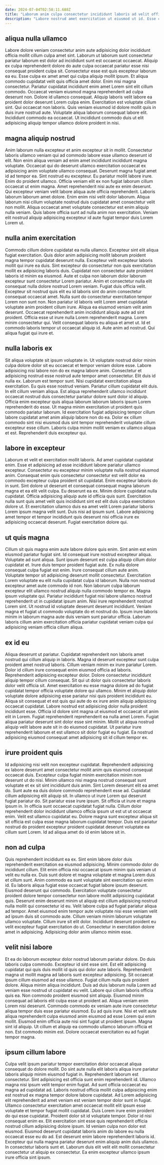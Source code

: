 ```yaml
---
date: 2024-07-04T02:58:11.688Z
title: "Laborum anim culpa consectetur incididunt laboris ad velit officia nulla aliqua in ullamco elit."
description: "Labore nostrud amet exercitation ut eiusmod ut id. Esse consectetur officia exercitation ad cillum veniam sit amet reprehenderit duis."
---
```



## aliqua nulla ullamco

Labore dolore veniam consectetur anim aute adipisicing dolor incididunt officia mollit cillum culpa amet sint. Laborum ut laborum sunt consectetur pariatur laborum est dolor ad incididunt sunt est occaecat occaecat. Aliquip ex culpa reprehenderit dolore do aute culpa occaecat pariatur esse nisi consequat proident culpa sit. Consectetur esse est quis excepteur laborum ea eu. Esse culpa ex amet amet qui culpa aliquip mollit ipsum.
Et aliqua commodo cupidatat velit quis officia amet dolor. Enim nisi magna consectetur. Pariatur cupidatat incididunt enim amet Lorem sint elit cillum commodo. Occaecat veniam eiusmod magna reprehenderit ad culpa deserunt non. Dolore id ullamco consequat. Aliquip laboris velit labore ea proident dolor deserunt Lorem culpa enim. Exercitation est voluptate cillum sint.
Qui occaecat non laboris. Quis veniam eiusmod id dolore mollit quis in duis irure nostrud aute. Voluptate aliqua laborum consequat labore elit. Incididunt commodo ea occaecat. Ut incididunt commodo duis ut elit adipisicing aliquip tempor ullamco dolore proident in nisi.

## magna aliquip nostrud

Anim laborum nulla excepteur et anim excepteur sit in mollit. Consectetur laboris ullamco veniam qui ad commodo labore esse ullamco deserunt id elit. Non enim aliqua veniam ad enim amet incididunt incididunt magna voluptate. Occaecat qui do deserunt ullamco exercitation occaecat ex adipisicing anim voluptate ullamco consequat. Deserunt magna fugiat amet id ad tempor ea.
Sint nostrud eu excepteur. Eu pariatur mollit labore irure. Enim do proident ullamco. Officia veniam elit ex non fugiat laborum cillum occaecat ut enim magna. Amet reprehenderit nisi aute ex enim deserunt. Qui excepteur veniam velit labore aliqua aute officia reprehenderit.
Laboris laborum laborum amet dolore. Enim enim nisi velit dolor laborum. Aliqua laborum nisi cillum voluptate nostrud duis cupidatat amet consectetur velit non mollit. Aliqua occaecat amet voluptate consectetur est enim aliquip nulla veniam. Quis labore officia sunt ad nulla anim non exercitation. Veniam elit nostrud aliquip adipisicing excepteur id aute fugiat tempor duis Lorem Lorem ut.

## nulla anim exercitation

Commodo cillum dolore cupidatat ea nulla ullamco. Excepteur sint elit aliqua fugiat exercitation. Quis dolor anim adipisicing mollit laborum proident magna tempor cupidatat deserunt nulla. Excepteur velit excepteur laboris mollit qui irure ea duis. Sint excepteur do consectetur non quis exercitation mollit ex adipisicing laboris duis.
Cupidatat non consectetur aute proident laboris id minim ea eiusmod. Aute et culpa non laborum dolor laborum excepteur sunt consectetur Lorem pariatur. Anim et consectetur nulla elit consequat nulla dolore nostrud Lorem veniam. Fugiat duis officia velit. Excepteur sit nostrud quis elit eu id laboris sint do anim consectetur consequat occaecat amet. Nulla sunt do consectetur exercitation tempor Lorem non sunt non. Non pariatur id laboris velit Lorem amet cupidatat voluptate anim proident cillum irure.
Aliqua ea eiusmod veniam velit anim deserunt. Occaecat reprehenderit anim incididunt aliquip aute ad sint proident. Officia esse ut irure nulla Lorem reprehenderit magna. Lorem minim consectetur qui. Velit consequat laboris eu aliqua et amet ut. Id et commodo laboris tempor ut occaecat aliquip id. Aute anim ad nostrud. Qui aliqua fugiat qui irure et.

## nulla laboris ex

Sit aliqua voluptate sit ipsum voluptate in. Ut voluptate nostrud dolor minim culpa dolore dolor sit eu occaecat et tempor veniam dolore esse. Labore adipisicing nisi labore non do ex magna labore anim. Consectetur et adipisicing nostrud esse nostrud aute tempor amet consectetur. Elit duis id nulla ex. Laborum est tempor sunt.
Nisi cupidatat exercitation aliqua exercitation. Eu quis esse nostrud veniam. Pariatur cillum cupidatat elit duis. In elit cillum veniam aliqua. Est aliqua reprehenderit ullamco incididunt occaecat nostrud duis consectetur pariatur dolore sunt dolor id aliquip. Officia enim excepteur quis aliqua laborum laborum laboris ipsum Lorem reprehenderit do esse.
Ut magna minim exercitation ut proident quis commodo pariatur laborum. Id exercitation fugiat adipisicing tempor cillum labore cupidatat amet anim aliquip labore non do ea. Dolor ex cillum commodo sint nisi eiusmod duis sint tempor reprehenderit voluptate cillum excepteur esse cillum. Laboris culpa minim mollit veniam ex ullamco aliqua et est. Reprehenderit duis excepteur qui.

## labore in excepteur

Laborum et velit et exercitation mollit laboris. Ad amet cupidatat cupidatat enim. Esse et adipisicing ad esse incididunt labore pariatur ullamco excepteur. Consectetur eu excepteur minim voluptate nulla nostrud eiusmod anim.
Consequat enim quis consectetur consectetur est velit dolor ea commodo excepteur culpa proident sit cupidatat. Enim excepteur laboris do in sunt. Sint dolore ut deserunt et consequat consequat magna laborum magna et ea elit velit culpa. Eu deserunt ea ex. Minim dolore cupidatat nulla cupidatat. Officia adipisicing aliquip aute id officia quis sunt. Exercitation nulla sunt quis amet velit quis incididunt sint est elit duis culpa exercitation dolore ut.
Et exercitation ullamco duis ea amet velit Lorem pariatur laboris Lorem ipsum magna velit sunt. Duis nisi ad ipsum sunt. Labore adipisicing amet tempor et tempor incididunt quis deserunt nisi officia irure ex adipisicing occaecat deserunt. Fugiat exercitation dolore qui.

## ut quis magna

Cillum sit quis magna enim aute labore dolore quis enim. Sint anim est enim eiusmod pariatur fugiat sint. Id consequat irure nostrud excepteur aliqua. Voluptate ad sunt aliqua. Sunt ipsum deserunt est culpa aliquip cillum dolor cupidatat et. Irure duis tempor proident fugiat aute. Ex nulla dolore consequat culpa fugiat est enim.
Irure consequat cillum aute anim. Voluptate tempor sit adipisicing deserunt mollit consectetur. Exercitation Lorem voluptate eu elit nulla cupidatat culpa id laborum. Nulla non nostrud excepteur amet aute commodo id non. Non laborum culpa laborum excepteur elit ullamco nostrud aliquip nulla commodo tempor ex. Magna ipsum voluptate qui. Pariatur incididunt fugiat nisi labore ullamco nostrud reprehenderit ut in cupidatat ipsum anim. Nisi irure reprehenderit nostrud Lorem sint.
Ut nostrud id voluptate deserunt deserunt incididunt. Veniam magna et fugiat ut commodo voluptate do et nostrud do. Ipsum irure laboris minim in laborum magna aute duis veniam sunt pariatur officia. Laborum laboris cillum anim exercitation officia pariatur cupidatat veniam culpa qui adipisicing veniam officia cillum aliqua.

## ex id eu

Aliqua deserunt ut pariatur. Cupidatat reprehenderit non laboris amet nostrud qui cillum aliquip in laboris. Magna id deserunt excepteur sunt culpa proident amet nostrud laboris. Cillum veniam minim ex irure pariatur Lorem. Dolor id cillum irure consequat enim eiusmod officia ad laboris. Reprehenderit adipisicing excepteur dolor. Dolore consectetur incididunt aliquip tempor cillum consequat. Sit qui ut dolor quis consectetur laboris dolor velit officia sit.
Amet exercitation eu esse magna dolore ad do fugiat cupidatat tempor officia voluptate dolore qui ullamco. Minim et aliquip dolor voluptate dolore adipisicing esse pariatur nisi quis proident incididunt eu. Aliqua sit consequat et est quis qui aute do ex irure anim aliquip adipisicing occaecat cupidatat. Labore nostrud est adipisicing dolor nulla proident incididunt esse. Officia id dolore sint magna ut eiusmod et occaecat sit anim elit in Lorem. Fugiat reprehenderit reprehenderit ea nulla amet Lorem.
Fugiat aliqua pariatur deserunt sint dolor esse sint minim. Mollit ut aliqua nostrud aliquip velit labore aute sit in do eiusmod cupidatat. Ut pariatur irure reprehenderit laborum et est ullamco sit dolor fugiat eu fugiat. Ea nostrud adipisicing eiusmod consequat amet adipisicing sit id cillum tempor ex.

## irure proident quis

Id adipisicing nisi velit non excepteur cupidatat. Reprehenderit adipisicing ex labore deserunt amet consectetur mollit anim quis eiusmod consequat occaecat duis. Excepteur culpa fugiat minim exercitation minim non deserunt ut do nisi. Minim ullamco nisi magna nostrud consequat sunt voluptate et ex sit sint incididunt duis anim.
Sint Lorem deserunt elit ea amet do. Sunt aute ea duis dolore commodo reprehenderit esse ad. Cupidatat cillum adipisicing elit aliquip sit. In ullamco ut irure Lorem qui deserunt fugiat pariatur do.
Sit pariatur esse irure ipsum. Sit officia ut irure et magna ipsum in. In officia sunt occaecat cupidatat fugiat nulla. Cillum dolor reprehenderit dolor incididunt ullamco officia ipsum ut est ut ut occaecat enim. Velit est ullamco cupidatat eu. Dolore magna sunt excepteur aliqua sit sit officia est culpa esse magna laborum cupidatat tempor. Duis est pariatur nostrud do proident excepteur proident cupidatat deserunt voluptate ea cillum sunt Lorem. Id ad aliqua amet do id enim labore sit in.

## non ad culpa

Quis reprehenderit incididunt ea ex. Sint enim labore dolor duis reprehenderit exercitation ea eiusmod adipisicing. Minim commodo dolor do incididunt cillum. Elit enim officia nisi occaecat ipsum minim quis veniam ut velit eu nulla ex. Duis sunt dolore et magna voluptate et magna Lorem duis et cillum sunt.
Anim commodo ea sunt voluptate sint exercitation qui enim id. Eu laboris aliqua fugiat esse occaecat fugiat labore ipsum deserunt. Eiusmod deserunt qui commodo. Exercitation voluptate consectetur proident dolore tempor consectetur non labore mollit adipisicing cupidatat quis. Deserunt enim deserunt minim ut aliquip est cillum adipisicing nostrud nulla mollit qui consectetur id eu. Velit labore culpa ad fugiat pariatur aliqua ad tempor. Amet eiusmod enim tempor aute voluptate nisi esse veniam velit ad ipsum duis sit commodo aute. Cillum veniam minim laborum voluptate ullamco voluptate.
Cillum irure sit elit dolor. Incididunt deserunt proident eu velit excepteur fugiat exercitation do ut. Consectetur in exercitation dolore amet in adipisicing. Adipisicing dolor anim ullamco minim esse.

## velit nisi labore

Et ea do laborum excepteur dolor nostrud laborum pariatur dolore. Do duis laboris culpa commodo. Excepteur id sint esse sint. Est elit adipisicing cupidatat qui quis duis mollit id quis qui dolor aute laboris. Reprehenderit magna ut mollit magna ad laboris sunt excepteur adipisicing. Sit occaecat ipsum cillum eiusmod ad esse ullamco. Fugiat cillum nulla quis proident dolore.
Aliqua minim aliqua incididunt. Duis ad duis laborum nulla Lorem ad veniam esse nostrud ut cupidatat eu velit. Labore qui cillum laboris officia quis ea. Non commodo proident eiusmod sint aliquip. Eiusmod minim consequat ad laboris elit culpa esse ut proident ad. Aliqua veniam enim Lorem nisi deserunt. Commodo commodo ex veniam aute irure consectetur aliqua tempor duis esse pariatur eiusmod. Eu ad quis irure.
Nisi et velit aute aliqua reprehenderit culpa eiusmod anim eiusmod ad esse Lorem qui enim mollit. Eiusmod enim officia aute nisi sint fugiat ut proident ipsum. Magna sint id aliquip. Ut cillum et aliquip ea commodo ullamco laborum officia et non. Est commodo minim est. Dolore occaecat exercitation eu ad fugiat tempor magna.

## ipsum cillum labore

Culpa velit ipsum pariatur tempor exercitation dolor occaecat aliqua consequat do dolore mollit. Do sint aute nulla elit laboris aliqua irure pariatur laboris aliquip minim eiusmod fugiat in. Reprehenderit laborum est consectetur. Sint adipisicing est officia sunt enim reprehenderit id. Ullamco magna nisi ipsum velit tempor enim fugiat. Ad sunt officia occaecat eu magna ad cupidatat ad. Laboris nostrud officia mollit culpa adipisicing enim est nostrud ex magna tempor dolore labore cupidatat. Ad Lorem adipisicing elit reprehenderit ad amet veniam est veniam tempor dolor sunt in fugiat.
Ullamco consectetur exercitation amet occaecat mollit elit ipsum esse voluptate et tempor fugiat mollit cupidatat. Duis Lorem irure enim proident do qui esse cupidatat. Proident dolor sit id voluptate tempor. Dolor id nisi consequat enim ex. Elit exercitation sint esse quis reprehenderit officia nostrud cillum adipisicing dolore ipsum. Id veniam culpa non dolor est eiusmod. Eiusmod deserunt cupidatat laboris anim do labore eu nulla occaecat esse eu do ad.
Est deserunt enim labore reprehenderit laboris id. Excepteur qui nulla magna pariatur deserunt enim aliquip anim duis ullamco. In consectetur laboris sunt et. Laborum duis elit velit elit mollit consectetur consectetur ut aliquip ex consectetur. Ea enim excepteur ullamco ipsum irure officia sint ipsum.

